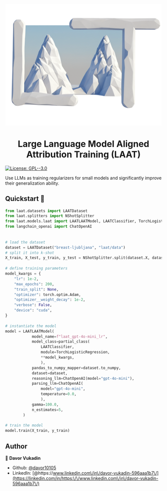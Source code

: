 <p align="center">
<img alt="License: GPL--3.0" src="laat_final_logo.png" />
<h1 align="center"><b>L</b>arge Language Model <b>A</b>ligned <b>A</b>ttribution <b>T</b>raining (<b>LAAT</b>)</h1>

</p>
<p>
  <a href="https://www.gnu.org/licenses/gpl-3.0.en.html" target="_blank">
    <img alt="License: GPL--3.0" src="https://img.shields.io/badge/License-GPL--3.0-yellow.svg" />
  </a>
</p>

Use LLMs as training regularizers for small models and significantly improve their generalization ability.


## Quickstart 🚀

```python
from laat.datasets import LAATDataset
from laat.splitters import NShotSplitter
from laat.models.laat import LAATLAATModel, LAATClassifier, TorchLogisticRegression
from langchain_openai import ChatOpenAI


# load the dataset
dataset = LAATDataset("breast-ljubljana", "laat/data")
# split it into k-shot
X_train, X_test, y_train, y_test = NShotSplitter.split(dataset.X, dataset.y, shot=5)

# define training parameters
model_kwargs = {
    "lr": 1e-2,
    "max_epochs": 200,
    "train_split": None,
    "optimizer": torch.optim.Adam,
    "optimizer__weight_decay": 1e-2,
    "verbose": False,
    "device": "cuda",
}

# instantiate the model
model = LAATLAATModel(
            model_name=f"laat_gpt-4o-mini_lr",
            model_class=partial_class(
                LAATClassifier,
                module=TorchLogisticRegression,
                **model_kwargs,
                ),
            pandas_to_numpy_mapper=dataset.to_numpy,
            dataset=dataset,
            reasoning_llm=ChatOpenAI(model="gpt-4o-mini"),
            parsing_llm=ChatOpenAI(
                model="gpt-4o-mini",
                temperature=0.0,
                ),
            gamma=100.0,
            n_estimates=5,
        )

# train the model
model.train(X_train, y_train)
```

## Author

👤 **Davor Vukadin**

* Github: [@davor10105](https://github.com/davor10105)
* LinkedIn: [@https:\/\/www.linkedin.com\/in\/davor-vukadin-596aaa1b7\/](https://linkedin.com/in/https:\/\/www.linkedin.com\/in\/davor-vukadin-596aaa1b7\/)
